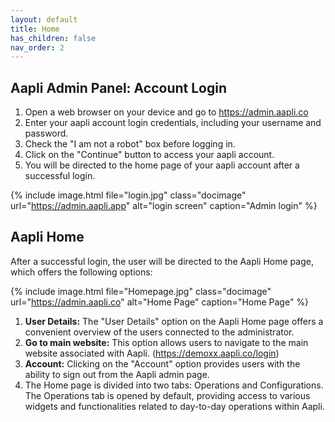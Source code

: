 ```yaml
---
layout: default
title: Home
has_children: false
nav_order: 2
---
```


## Aapli Admin Panel: Account Login 
1.	Open a web browser on your device and go to https://admin.aapli.co
2.	Enter your aapli account login credentials, including your username and password.
3.	Check the "I am not a robot" box before logging in.
4.	Click on the "Continue" button to access your aapli account.
5.	You will be directed to the home page of your aapli account after a successful login.

{% include image.html file="login.jpg" class="docimage" url="https://admin.aapli.app" alt="login screen" caption="Admin login" %}

## Aapli Home

After a successful login, the user will be directed to the Aapli Home page, which offers the following options:

{% include image.html file="Homepage.jpg" class="docimage" url="https://admin.aapli.co" alt="Home Page" caption="Home Page" %}

1.	**User Details:** The "User Details" option on the Aapli Home page offers a convenient overview of the users connected to the administrator.
2.	**Go to main website:** This option allows users to navigate to the main website associated with Aapli. (https://demoxx.aapli.co/login)
3.	**Account:** Clicking on the "Account" option provides users with the ability to sign out from the Aapli admin page.
4.	The Home page is divided into two tabs: Operations and Configurations. The Operations tab is opened by default, providing access to various widgets and functionalities related to day-to-day operations within Aapli.

